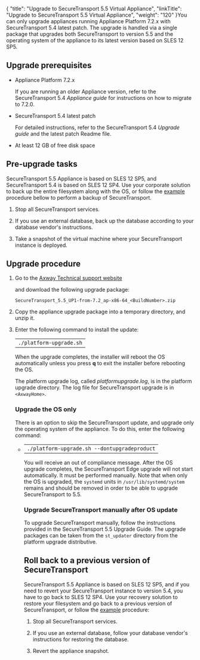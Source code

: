 {
    "title": "Upgrade to SecureTransport 5.5 Virtual Appliance",
    "linkTitle": "Upgrade to SecureTransport 5.5 Virtual Appliance",
    "weight": "120"
}You can only upgrade appliances running Appliance Platform 7.2.x with SecureTransport 5.4 latest patch. The upgrade is handled via a single package that upgrades both SecureTransport to version 5.5 and the operating system of the appliance to its latest version based on SLES 12 SP5.

## Upgrade prerequisites

-   Appliance Platform 7.2.x  
    If you are running an older Appliance version, refer to the SecureTransport 5.4 *Appliance guide* for instructions on how to migrate to 7.2.0.  
-   SecureTransport 5.4 latest patch  
     For detailed instructions, refer to the SecureTransport 5.4 *Upgrade guide* and the latest patch Readme file.
-   At least 12 GB of free disk space

## Pre-upgrade tasks

SecureTransport 5.5 Appliance is based on SLES 12 SP5, and SecureTransport 5.4 is based on SLES 12 SP4. Use your corporate solution to back up the entire filesystem along with the OS, or follow the <u>example</u> procedure bellow to perform a backup of SecureTransport.

1.  Stop all SecureTransport services.
2.  If you use an external database, back up the database according to your database vendor's instructions.
3.  Take a snapshot of the virtual machine where your SecureTransport instance is deployed.

## Upgrade procedure

1.  Go to the [Axway Technical support website](https://support.axway.com/ "Axway Software Technical Support website")
    and download the following upgrade package:  
    `SecureTransport_5.5_UP1-from-7.2_ap-x86-64_<BuildNumber>.zip`

2.  Copy the appliance upgrade package into a temporary directory, and unzip it.

3.  Enter the following command to install the update:  
    

    <table cellspacing="0">
   <col/>
   <tbody>
      <tr>
         <td> <code>./platform-upgrade.sh</code>         </td>
      </tr>
   </tbody>
</table>

When the upgrade completes, the installer will reboot the OS automatically unless you press **q** to exit the installer before rebooting the OS.

The platform upgrade log, called *platformupgrade.log*, is in the platform upgrade directory. The log file for SecureTransport upgrade is in `<AxwayHome>`.

### Upgrade the OS only

There is an option to skip the SecureTransport update, and upgrade only the operating system of the appliance. To do this, enter the following command:

-   <table cellspacing="0">
   <col/>
   <tbody>
      <tr>
         <td><code>./platform-upgrade.sh --dontupgradeproduct</code>
         </td>
      </tr>
   </tbody>
</table>

You will receive an out of compliance message. After the OS upgrade completes, the SecureTransport Edge upgrade will not start automatically. It must be performed manually. Note that when only the OS is upgraded, the `systemd` units in `/usr/lib/systemd/system` remains and should be removed in order to be able to upgrade SecureTransport to 5.5.

### Upgrade SecureTransport manually after OS update

To upgrade SecureTransport manually, follow the instructions provided in the SecureTransport 5.5 Upgrade Guide. The upgrade packages can be taken from the `st_updater` directory from the platform upgrade distributive.

## Roll back to a previous version of SecureTransport

SecureTransport 5.5 Appliance is based on SLES 12 SP5, and if you need to revert your SecureTransport instance to version 5.4, you have to go back to SLES 12 SP4. Use your recovery solution to restore your filesystem and go back to a previous version of SecureTransport, or follow the <u>example</u> procedure: 

1.  Stop all SecureTransport services.
2.  If you use an external database, follow your database vendor's instructions for restoring the database.
3.  Revert the appliance snapshot.
